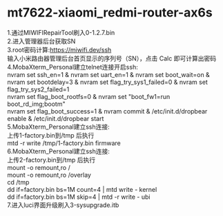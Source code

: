# mt7622-xiaomi_redmi-router-ax6s
1.通过MIWIFIRepairTool刷入0-1.2.7.bin  
2.进入管理器后台获取SN  
3.root密码计算:https://miwifi.dev/ssh  
输入小米路由器管理后台首页显示的序列号（SN），点击 Calc 即可计算出密码  
4.MobaXterm_Personal建立telnet连接开启ssh:  
nvram set ssh_en=1 & nvram set uart_en=1 & nvram set boot_wait=on & nvram set bootdelay=3 & nvram set flag_try_sys1_failed=0 & nvram set flag_try_sys2_failed=1  
nvram set flag_boot_rootfs=0 & nvram set "boot_fw1=run boot_rd_img;bootm"  
nvram set flag_boot_success=1 & nvram commit & /etc/init.d/dropbear enable & /etc/init.d/dropbear start  
5.MobaXterm_Personal建立ssh连接:  
上传1-factory.bin到/tmp 后执行  
mtd -r write /tmp/1-factory.bin firmware  
6.MobaXterm_Personal建立ssh连接:  
上传2-factory.bin到/tmp 后执行  
mount -o remount,ro /  
mount -o remount,ro /overlay  
cd /tmp  
dd if=factory.bin bs=1M count=4 | mtd write - kernel  
dd if=factory.bin bs=1M skip=4 | mtd -r write - ubi  
7.进入luci界面升级刷入3-sysupgrade.itb
